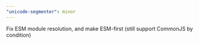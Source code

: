 ```yaml
---
"unicode-segmenter": minor
---
```


Fix ESM module resolution, and make ESM-first (still support CommonJS by condition)
